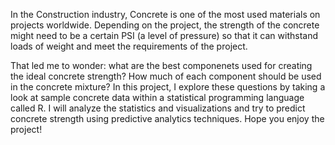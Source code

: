   In the Construction industry, Concrete is one of the most used materials on projects worldwide. Depending on the project, the strength of the concrete might need to be
a certain PSI (a level of pressure) so that it can withstand loads of weight and meet the requirements of the project.

  That led me to wonder: what are the best componenets used for creating the ideal concrete strength? How much of each component should be used in the concrete mixture? 
In this project, I explore these questions by taking a look at sample concrete data within a statistical programming language called R. I will analyze the statistics and 
visualizations and try to predict concrete strength using predictive analytics techniques. Hope you enjoy the project!
